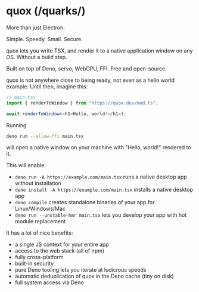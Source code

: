 # quox (/quarks/)

More than just Electron.

Simple.
Speedy.
Small.
Secure.

quox lets you write TSX, and render it to a native application window on any OS.
Without a build step.

Built on top of Deno, servo, WebGPU, FFI.
Free and open-source.

quox is not anywhere close to being ready, not even as a hello world example.
Until then, imagine this:

```ts
// main.tsx
import { renderToWindow } from "https://quox.dev/mod.ts";

await renderToWindow(<h1>Hello, world!</h1>);
```

Running

```sh
deno run --allow-ffi main.tsx
```

will open a native window on your machine with "Hello, world!" rendered to it.

This will enable:

- `deno run -A https://example.com/main.tsx` runs a native desktop app without installation
- `deno install -A https://example.com/main.tsx` installs a native desktop app
- `deno compile` creates standalone binaries of your app for Linux/Windows/Mac
- `deno run --unstable-hmr main.tsx` lets you develop your app with hot module replacement

It has a lot of nice benefits:

- a single JS context for your entire app
- access to the web stack (all of npm)
- fully cross-platform
- built-in security
- pure Deno tooling lets you iterate at ludicrous speeds
- automatic deduplication of quox in the Deno cache (tiny on disk)
- full system access via Deno
